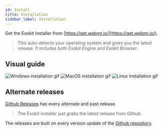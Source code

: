 ```yaml
---
id: Install
title: Installation
sidebar_label: Installation
---
```


Get the Exokit Installer from [https://get.webmr.io/](https://get.webmr.io/).

> This auto-detects your operating system and gives you the latest release. It includes both *Exokit Engine* and *Exokit Browser*.

## Visual guide

 <img src="http://via.placeholder.com/220x220" alt="Windows installation gif"/>
 <img src="http://via.placeholder.com/220x220" alt="MacOS installation gif"/>
 <img src="http://via.placeholder.com/220x220" alt="Linux installation gif"/>

## Alternate releases

[Github Releases](https://github.com/webmixedreality/exokit/releases) has every alternate and past release.

> The Exokit installer just grabs the latest release from Github.

The releases are built on every version update of the [Github repository](https://github.com/webmixedreality/exokit).
